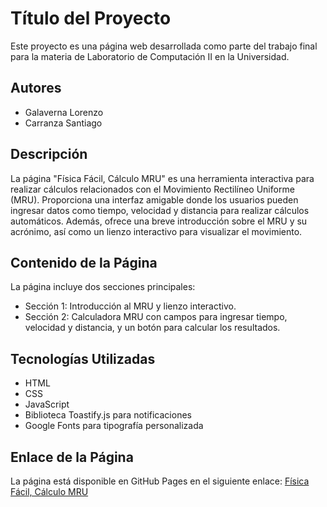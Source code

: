 # Título del Proyecto

Este proyecto es una página web desarrollada como parte del trabajo final para la materia de Laboratorio de Computación II en la Universidad.

## Autores

- Galaverna Lorenzo
- Carranza Santiago

## Descripción

La página "Física Fácil, Cálculo MRU" es una herramienta interactiva para realizar cálculos relacionados con el Movimiento Rectilíneo Uniforme (MRU). Proporciona una interfaz amigable donde los usuarios pueden ingresar datos como tiempo, velocidad y distancia para realizar cálculos automáticos. Además, ofrece una breve introducción sobre el MRU y su acrónimo, así como un lienzo interactivo para visualizar el movimiento.

## Contenido de la Página

La página incluye dos secciones principales:
- Sección 1: Introducción al MRU y lienzo interactivo.
- Sección 2: Calculadora MRU con campos para ingresar tiempo, velocidad y distancia, y un botón para calcular los resultados.

## Tecnologías Utilizadas

- HTML
- CSS
- JavaScript
- Biblioteca Toastify.js para notificaciones
- Google Fonts para tipografía personalizada

## Enlace de la Página

La página está disponible en GitHub Pages en el siguiente enlace: [Física Fácil, Cálculo MRU](https://ucc-labcompu2.github.io/Proyecto2024-CarranzaSantiago-GalavernaLorenzo/index.html)
